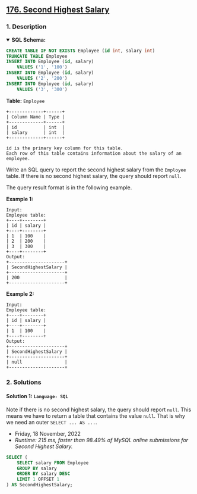 ## [176. Second Highest Salary](https://leetcode.com/problems/second-highest-salary/)

### 1. Description

<details open>
    <summary><b>SQL Schema:</b></summary>

```sql
CREATE TABLE IF NOT EXISTS Employee (id int, salary int)
TRUNCATE TABLE Employee
INSERT INTO Employee (id, salary)
    VALUES ('1', '100')
INSERT INTO Employee (id, salary)
    VALUES ('2', '200')
INSERT INTO Employee (id, salary)
    VALUES ('3', '300')
```

</details>

**Table:** `Employee`

```
+-------------+------+
| Column Name | Type |
+-------------+------+
| id          | int  |
| salary      | int  |
+-------------+------+

id is the primary key column for this table.
Each row of this table contains information about the salary of an employee.
```

Write an SQL query to report the second highest salary from the `Employee` table. If there is no second highest salary, the query should report `null`.

The query result format is in the following example.

**Example 1:**

```
Input:
Employee table:
+----+--------+
| id | salary |
+----+--------+
| 1  | 100    |
| 2  | 200    |
| 3  | 300    |
+----+--------+
Output:
+---------------------+
| SecondHighestSalary |
+---------------------+
| 200                 |
+---------------------+
```

**Example 2:**

```
Input:
Employee table:
+----+--------+
| id | salary |
+----+--------+
| 1  | 100    |
+----+--------+
Output:
+---------------------+
| SecondHighestSalary |
+---------------------+
| null                |
+---------------------+
```

### 2. Solutions

#### Solution 1: `Language: SQL`

Note if there is no second highest salary, the query should report `null`. This means we have to return a table that contains the value `null`. That is why we need an outer `SELECT ... AS ...`.

- Friday, 18 November, 2022
- *Runtime: 215 ms, faster than 98.49% of MySQL online submissions for Second Highest Salary.*

```sql
SELECT (
    SELECT salary FROM Employee
    GROUP BY salary
    ORDER BY salary DESC
    LIMIT 1 OFFSET 1
) AS SecondHighestSalary;
```
